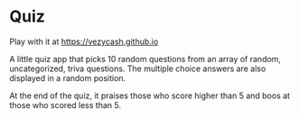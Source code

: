 # Quiz

Play with it at https://vezycash.github.io

A little quiz app that picks 10 random questions from an array of random, uncategorized, triva questions. 
The multiple choice answers are also displayed in a random position. 

At the end of the quiz, it praises those who score higher than 5 and boos at those who scored less than 5.
